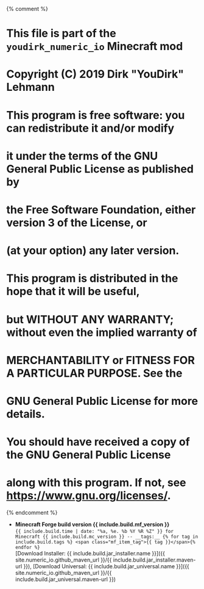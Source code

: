 {% comment %}
# This file is part of the `youdirk_numeric_io` Minecraft mod
# Copyright (C) 2019  Dirk "YouDirk" Lehmann
#
# This program is free software: you can redistribute it and/or modify
# it under the terms of the GNU General Public License as published by
# the Free Software Foundation, either version 3 of the License, or
# (at your option) any later version.
#
# This program is distributed in the hope that it will be useful,
# but WITHOUT ANY WARRANTY; without even the implied warranty of
# MERCHANTABILITY or FITNESS FOR A PARTICULAR PURPOSE.  See the
# GNU General Public License for more details.
#
# You should have received a copy of the GNU General Public License
# along with this program.  If not, see <https://www.gnu.org/licenses/>.
{% endcomment %}

* **Minecraft Forge build version {{ include.build.mf_version }}**  
  `{{ include.build.time | date: "%a, %e. %b %Y %R %Z" }} for Minecraft {{
    include.build.mc_version
  }} -- __tags:__ {%
    for tag in include.build.tags
      %} <span class="mf_item_tag">{{ tag }}</span>{%
    endfor %}`  
  [Download Installer: {{ include.build.jar_installer.name }}]({{
  site.numeric_io.github_maven_url }}/{{
    include.build.jar_installer.maven-url
  }}),
  [Download Universal: {{ include.build.jar_universal.name }}]({{
  site.numeric_io.github_maven_url }}/{{
    include.build.jar_universal.maven-url
  }})